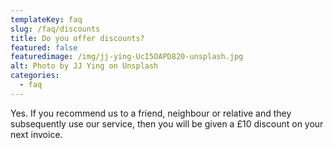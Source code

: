 ```yaml
---
templateKey: faq
slug: /faq/discounts
title: Do you offer discounts?
featured: false
featuredimage: /img/jj-ying-UcI5OAPD820-unsplash.jpg
alt: Photo by JJ Ying on Unsplash
categories:
  - faq
---
```


Yes. If you recommend us to a friend, neighbour or relative and they subsequently use our service, then you will be given a £10 discount on your next invoice.